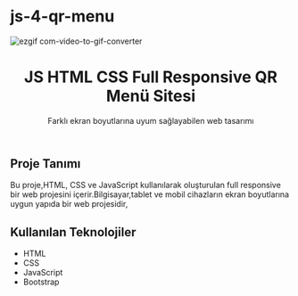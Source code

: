 # js-4-qr-menu
![ezgif com-video-to-gif-converter](https://github.com/beyzaoclll/js-4-qr-menu/assets/139500362/cd5f8a9f-feb4-4d03-a7cd-d179ef52a3bf)

<!DOCTYPE html>
<html lang="en">
<head>
    <meta charset="UTF-8">
    <meta name="viewport" content="width=device-width, initial-scale=1.0">
</head>
<body>
  <header>
    <h1>JS HTML CSS Full Responsive QR Menü Sitesi</h1>
    <p>Farklı ekran boyutlarına uyum sağlayabilen web tasarımı</p>
  </header>
  <div class="container">
    <h2>Proje Tanımı</h2>
    <p>Bu proje,HTML, CSS ve JavaScript kullanılarak oluşturulan full responsive bir web projesini içerir.Bilgisayar,tablet ve mobil cihazların ekran boyutlarına uygun yapıda bir web projesidir,</p>
    <h2>Kullanılan Teknolojiler</h2>
    <ul>
        <li>HTML</li>
        <li>CSS</li>
        <li>JavaScript</li>
      <li>Bootstrap</li>
    </ul>
  </div>
</body>
</html>

